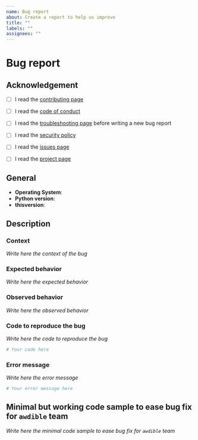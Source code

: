 ```yaml
---
name: Bug report
about: Create a report to help us improve
title: ""
labels: ""
assignees: ""
---
```


# Bug report



## Acknowledgement

<!-- - [ ] I read the [documentation page](https://alexandregazagnes.github.io/awdible/)
      before writing a new bug report -->
- [ ] I read the [contributing page](https://alexandregazagnes.github.io/awdible/CONTRIBUTING/)
- [ ] I read the [code of conduct](https://alexandregazagnes.github.io/awdible/CODE_OF_CONDUCT/)
- [ ] I read the [troubleshooting page](https://alexandregazagnes.github.io/awdible/TROUBLESHOOTING/)
      before writing a new bug report 
- [ ] I read the [security policy](https://alexandregazagnes.github.io/awdible/SECURITY/)
- [ ] I read the [issues page](https://alexandregazagnes.github.io/awdible/issues/)
- [ ] I read the [project page](https://github.com/users/AlexandreGazagnes/projects/6)


## General

- **Operating System**:
- **Python version**:
- **thisversion**:


##  Description


### Context

_Write here the context of the bug_

### Expected behavior

_Write here the expected behavior_

### Observed behavior

_Write here the observed behavior_

### Code to reproduce the bug

_Write here the code to reproduce the bug_

```python
# Your code here
```

### Error message

_Write here the error message_
```bash
# Your error message here
```

## Minimal but working code sample to ease bug fix for `awdible` team

_Write here the minimal code sample to ease bug fix for `awdible` team_
